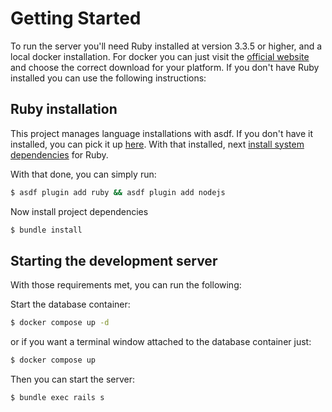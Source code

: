# Getting Started

To run the server you'll need Ruby installed at version 3.3.5 or higher, and a local docker installation. For docker you can just visit the [official website](https://www.docker.com/products/docker-desktop/) and choose the correct download for your platform. If you don't have Ruby installed you can use the following instructions:

## Ruby installation

This project manages language installations with asdf. If you don't have it installed, you can pick it up [here](https://asdf-vm.com/guide/getting-started.html). With that installed, next
[install system dependencies](https://github.com/rbenv/ruby-build/wiki#suggested-build-environment) for Ruby.

With that done, you can simply run:

```bash
$ asdf plugin add ruby && asdf plugin add nodejs
```

Now install project dependencies

```bash
$ bundle install
```

## Starting the development server

With those requirements met, you can run the following:

Start the database container:

```sh
$ docker compose up -d
```

or if you want a terminal window attached to the database container just:

```sh
$ docker compose up
```

Then you can start the server:

```sh
$ bundle exec rails s
```
